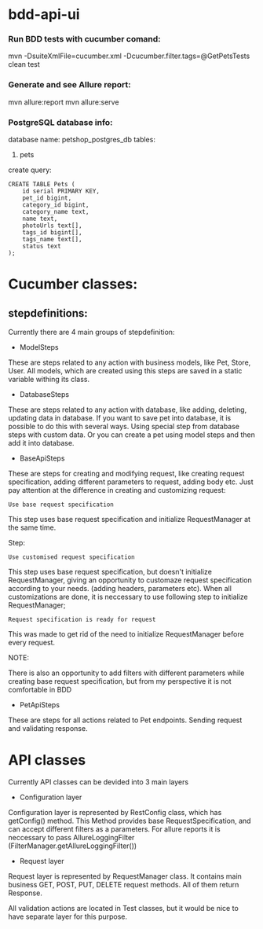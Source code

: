 # bdd-api-ui

### Run BDD tests with cucumber comand:
mvn -DsuiteXmlFile=cucumber.xml -Dcucumber.filter.tags=@GetPetsTests clean test

### Generate and see Allure report:
mvn allure:report
mvn allure:serve

### PostgreSQL database info:
database name: petshop_postgres_db
tables: 
1. pets
   
create query:

    CREATE TABLE Pets (                                                          
        id serial PRIMARY KEY,
        pet_id bigint,
        category_id bigint,
        category_name text,
        name text,
        photoUrls text[],
        tags_id bigint[],
        tags_name text[],
        status text
    );

# Cucumber classes:

## stepdefinitions:
    
Currently there are 4 main groups of stepdefinition:

* ModelSteps

These are steps related to any action with business models, like Pet, Store, User. 
All models, which are created using this steps are saved in a static variable withing its class.

* DatabaseSteps

These are steps related to any action with database, like adding, deleting, updating data in database. 
If you want to save pet into database, it is possible to do this with several ways. Using special step
from database steps with custom data. Or you can create a pet using model steps and then add it into database.

* BaseApiSteps

These are steps for creating and modifying request, like creating request specification, adding different parameters to request,
adding body etс. Just pay attention at the difference in creating and customizing request:

    Use base request specification

This step uses base request specification and initialize RequestManager at the same time. 

Step:

    Use customised request specification

This step uses base request specification, but doesn't initialize RequestManager, giving an opportunity to customaze request specification
according to your needs. (adding headers, parameters etc). When all customizations are done, it is neccessary to use following step to initialize RequestManager;

    Request specification is ready for request

This was made to get rid of the need to initialize RequestManager before every request.

NOTE:

There is also an opportunity to add filters with different parameters while creating base request specification, but from my perspective it is not comfortable in BDD

* PetApiSteps

These are steps for all actions related to Pet endpoints. Sending request and validating response.

# API classes

Currently API classes can be devided into 3 main layers

* Configuration layer

Configuration layer is represented by RestConfig class, which has getConfig() method. This Method provides base RequestSpecification,
and can accept different filters as a parameters. For allure reports it is neccessary to pass AllureLoggingFilter (FilterManager.getAllureLoggingFilter())

* Request layer

Request layer is represented by RequestManager class. It contains main business GET, POST, PUT, DELETE request methods. All of them return Response.

All validation actions are located in Test classes, but it would be nice to have separate layer for this purpose.